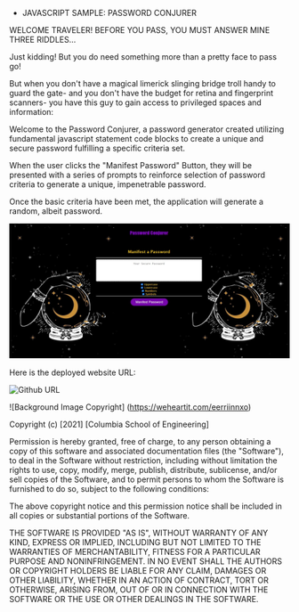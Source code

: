 * JAVASCRIPT SAMPLE: PASSWORD CONJURER

WELCOME TRAVELER! BEFORE YOU PASS, YOU MUST ANSWER MINE THREE RIDDLES...

Just kidding! But you do need something more than a pretty face to pass go!

But when you don't have a magical limerick slinging bridge troll handy to guard the gate- and you don't have the budget for retina and fingerprint scanners- you have this guy to gain access to privileged spaces and information:

Welcome to the Password Conjurer, a password generator created utilizing fundamental javascript statement code blocks to create a unique and secure password fulfilling a specific criteria set.

When the user clicks the "Manifest Password" Button, they will be presented with a series of prompts to reinforce selection of password criteria to generate a unique, impenetrable password.

Once the basic criteria have been met, the application will generate a random, albeit password.



![generator main](assets/Deployed_Site.jpg)

Here is the deployed website URL:

![Github URL](https://github.com/LawrieDrew/Password-Generator.git)

![Background Image Copyright] (https://weheartit.com/eerriinnxo)

Copyright (c) [2021] [Columbia School of Engineering]

Permission is hereby granted, free of charge, to any person obtaining a copy
of this software and associated documentation files (the "Software"), to deal
in the Software without restriction, including without limitation the rights
to use, copy, modify, merge, publish, distribute, sublicense, and/or sell
copies of the Software, and to permit persons to whom the Software is
furnished to do so, subject to the following conditions:

The above copyright notice and this permission notice shall be included in all
copies or substantial portions of the Software.

THE SOFTWARE IS PROVIDED "AS IS", WITHOUT WARRANTY OF ANY KIND, EXPRESS OR
IMPLIED, INCLUDING BUT NOT LIMITED TO THE WARRANTIES OF MERCHANTABILITY,
FITNESS FOR A PARTICULAR PURPOSE AND NONINFRINGEMENT. IN NO EVENT SHALL THE
AUTHORS OR COPYRIGHT HOLDERS BE LIABLE FOR ANY CLAIM, DAMAGES OR OTHER
LIABILITY, WHETHER IN AN ACTION OF CONTRACT, TORT OR OTHERWISE, ARISING FROM,
OUT OF OR IN CONNECTION WITH THE SOFTWARE OR THE USE OR OTHER DEALINGS IN THE
SOFTWARE.

